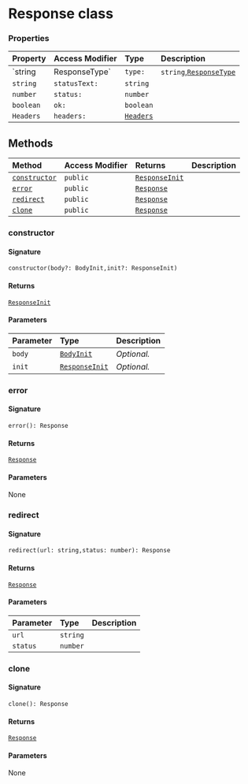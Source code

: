 # Response class









### Properties

| Property	   | Access Modifier | Type	| Description|
|:-------------|:----|:-------|:-----------|
|`string|ResponseType`     | `type:` | `string`,[`ResponseType`](responsetype.md) |  |
|`string`     | `statusText:` | `string` |  |
|`number`     | `status:` | `number` |  |
|`boolean`     | `ok:` | `boolean` |  |
|`Headers`     | `headers:` | [`Headers`](headers.md) |  |




## Methods

| Method	   | Access Modifier | Returns	| Description|
|:-------------|:----|:-------|:-----------|
|[`constructor`](#constructor)     | `public` | [`ResponseInit`](responseinit.md) |  |
|[`error`](#error)     | `public` | [`Response`](response.md) |  |
|[`redirect`](#redirect)     | `public` | [`Response`](response.md) |  |
|[`clone`](#clone)     | `public` | [`Response`](response.md) |  |




### constructor



#### Signature
`constructor(body?: BodyInit,init?: ResponseInit)`

#### Returns
[`ResponseInit`](responseinit.md)


#### Parameters


| Parameter	   | Type    | Description |
|:-------------|:---------------|:------------|
| `body`    | [`BodyInit`](bodyinit.md) | _Optional._ |
| `init`    | [`ResponseInit`](responseinit.md) | _Optional._ |


### error



#### Signature
`error(): Response`

#### Returns
[`Response`](response.md)


#### Parameters
None


### redirect



#### Signature
`redirect(url: string,status: number): Response`

#### Returns
[`Response`](response.md)


#### Parameters


| Parameter	   | Type    | Description |
|:-------------|:---------------|:------------|
| `url`    | `string` |  |
| `status`    | `number` |  |


### clone



#### Signature
`clone(): Response`

#### Returns
[`Response`](response.md)


#### Parameters
None

